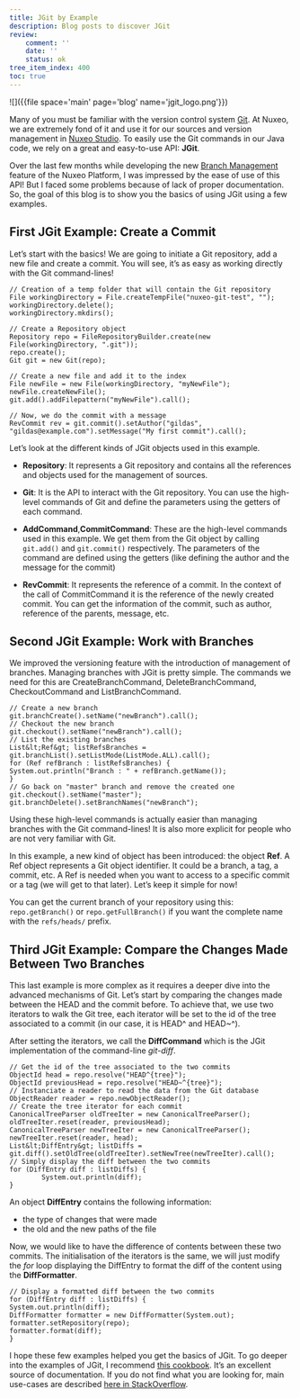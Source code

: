 ```yaml
---
title: JGit by Example
description: Blog posts to discover JGit
review:
    comment: ''
    date: ''
    status: ok
tree_item_index: 400
toc: true
---
```

![]({{file space='main' page='blog' name='jgit_logo.png'}})

Many of you must be familiar with the version control system [Git](https://git-scm.com/). At Nuxeo, we are extremely fond of it and use it for our sources and version management in [Nuxeo Studio](https://www.nuxeo.com/products/studio/). To easily use the Git commands in our Java code, we rely on a great and easy-to-use API: **JGit**.

Over the last few months while developing the new [Branch Management](https://doc.nuxeo.com/display/Studio/Branches+Management) feature of the Nuxeo Platform, I was impressed by the ease of use of this API! But I faced some problems because of lack of proper documentation. So, the goal of this blog is to show you the basics of using JGit using a few examples.

## First JGit Example: Create a Commit

Let’s start with the basics! We are going to initiate a Git repository, add a new file and create a commit. You will see, it’s as easy as working directly with the Git command-lines!
```
// Creation of a temp folder that will contain the Git repository
File workingDirectory = File.createTempFile("nuxeo-git-test", "");
workingDirectory.delete();
workingDirectory.mkdirs();

// Create a Repository object
Repository repo = FileRepositoryBuilder.create(new File(workingDirectory, ".git"));
repo.create();
Git git = new Git(repo);

// Create a new file and add it to the index
File newFile = new File(workingDirectory, "myNewFile");
newFile.createNewFile();
git.add().addFilepattern("myNewFile").call();

// Now, we do the commit with a message
RevCommit rev = git.commit().setAuthor("gildas", "gildas@example.com").setMessage("My first commit").call();
```

Let’s look at the different kinds of JGit objects used in this example.

- **Repository**: It represents a Git repository and contains all the references and objects used for the management of sources.

- **Git**: It is the API to interact with the Git repository. You can use the high-level commands of Git and define the parameters using the getters of each command.

- **AddCommand**,**CommitCommand**: These are the high-level commands used in this example. We get them from the Git object by calling `git.add()` and `git.commit()` respectively. The parameters of the command are defined using the getters (like defining the author and the message for the commit)

- **RevCommit**: It represents the reference of a commit. In the context of the call of CommitCommand it is the reference of the newly created commit. You can get the information of the commit, such as author, reference of the parents, message, etc.

## Second JGit Example: Work with Branches

We improved the versioning feature with the introduction of management of branches. Managing branches with JGit is pretty simple. The commands we need for this are CreateBranchCommand, DeleteBranchCommand, CheckoutCommand and ListBranchCommand.

```
// Create a new branch
git.branchCreate().setName("newBranch").call();
// Checkout the new branch
git.checkout().setName("newBranch").call();
// List the existing branches
List&lt;Ref&gt; listRefsBranches = git.branchList().setListMode(ListMode.ALL).call();
for (Ref refBranch : listRefsBranches) {
System.out.println("Branch : " + refBranch.getName());
}
// Go back on "master" branch and remove the created one
git.checkout().setName("master");
git.branchDelete().setBranchNames("newBranch");
```

Using these high-level commands is actually easier than managing branches with the Git command-lines! It is also more explicit for people who are not very familiar with Git.

In this example, a new kind of object has been introduced: the object **Ref**. A Ref object represents a Git object identifier. It could be a branch, a tag, a commit, etc. A Ref is needed when you want to access to a specific commit or a tag (we will get to that later). Let’s keep it simple for now!

You can get the current branch of your repository using this: `repo.getBranch()` or `repo.getFullBranch()` if you want the complete name with the `refs/heads/` prefix.

## Third JGit Example: Compare the Changes Made Between Two Branches

This last example is more complex as it requires a deeper dive into the advanced mechanisms of Git. Let’s start by comparing the changes made between the HEAD and the commit before. To achieve that, we use two iterators to walk the Git tree, each iterator will be set to the id of the tree associated to a commit (in our case, it is HEAD^ and HEAD~^).

After setting the iterators, we call the **DiffCommand** which is the JGit implementation of the command-line *git-diff*.

```
// Get the id of the tree associated to the two commits
ObjectId head = repo.resolve("HEAD^{tree}");
ObjectId previousHead = repo.resolve("HEAD~^{tree}");
// Instanciate a reader to read the data from the Git database
ObjectReader reader = repo.newObjectReader();
// Create the tree iterator for each commit
CanonicalTreeParser oldTreeIter = new CanonicalTreeParser();
oldTreeIter.reset(reader, previousHead);
CanonicalTreeParser newTreeIter = new CanonicalTreeParser();
newTreeIter.reset(reader, head);
List&lt;DiffEntry&gt; listDiffs = git.diff().setOldTree(oldTreeIter).setNewTree(newTreeIter).call();
// Simply display the diff between the two commits
for (DiffEntry diff : listDiffs) {
        System.out.println(diff);
}
```

An object **DiffEntry** contains the following information:
- the type of changes that were made
- the old and the new paths of the file

Now, we would like to have the difference of contents between these two commits. The initialisation of the iterators is the same, we will just modify the *for* loop displaying the DiffEntry to format the diff of the content using the
**DiffFormatter**.

```
// Display a formatted diff between the two commits
for (DiffEntry diff : listDiffs) {
System.out.println(diff);
DiffFormatter formatter = new DiffFormatter(System.out);
formatter.setRepository(repo);
formatter.format(diff);
}
```

I hope these few examples helped you get the basics of JGit. To go deeper into the examples of JGit, I recommend [this cookbook](https://github.com/centic9/jgit-cookbook). It’s an excellent source of documentation. If you do not find what you are looking for, main use-cases are described [here in StackOverflow](https://stackoverflow.com/questions/tagged/jgit).
